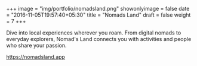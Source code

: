 +++
image = "img/portfolio/nomadsland.png"
showonlyimage = false
date = "2016-11-05T19:57:40+05:30"
title = "Nomads Land"
draft = false
weight = 7
+++

Dive into local experiences wherever you roam. From digital nomads to everyday explorers, Nomad's Land connects you with activities and people who share your passion.

https://nomadsland.app

